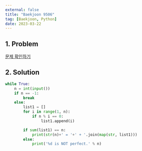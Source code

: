 ```yaml
---
external: false
title: "Baekjoon 9506"
tag: [Baekjoon, Python]
date: 2023-03-22
---
```


## 1. Problem

[문제 확인하기](https://www.acmicpc.net/problem/9506)

## 2. Solution

```python
while True:
    n = int(input())
    if n == -1:
        break
    else:
        list1 = []
        for i in range(1, n):
            if n % i == 0:
                list1.append(i)

        if sum(list1) == n:
            print(str(n)+' = '+' + '.join(map(str, list1)))
        else:
            print('%d is NOT perfect.' % n)
```
